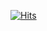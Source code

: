 [![Hits](https://hits.seeyoufarm.com/api/count/incr/badge.svg?url=https%3A%2F%2Fc9u11.github.io%2Fkoen-page%2F&count_bg=%2392D4FF&title_bg=%23555555&icon=&icon_color=%23050000&title=hits&edge_flat=false)](https://hits.seeyoufarm.com)
